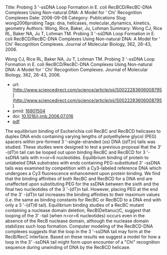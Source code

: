 Title: Probing 3 '-ssDNA Loop Formation in E. coli RecBCD/RecBC-DNA Complexes Using Non-natural DNA: A Model for ' Chi' Recognition Complexes
Date: 2006-09-08
Category: Publications
Slug: wong2006probing
Tags: dna, helicases, molecular_dynamics, kinetics, geometry
Authors: Wong, Rice, Baker, Ju, Lohman
Summary: Wong CJ, Rice RL, Baker NA, Ju T, Lohman TM. Probing 3 '-ssDNA Loop Formation in E. coli RecBCD/RecBC-DNA Complexes Using Non-natural DNA: A Model for ' Chi' Recognition Complexes. Journal of Molecular Biology, 362, 26-43, 2006. 

Wong CJ, Rice RL, Baker NA, Ju T, Lohman TM. Probing 3 '-ssDNA Loop Formation in E. coli RecBCD/RecBC-DNA Complexes Using Non-natural DNA: A Model for ' Chi' Recognition Complexes. Journal of Molecular Biology, 362, 26-43, 2006. 

* url: [http://www.sciencedirect.com/science/article/pii/S0022283606008795](http://www.sciencedirect.com/science/article/pii/S0022283606008795)
* pmid: [16901504](16901504)
* doi: [10.1016/j.jmb.2006.07.016](10.1016/j.jmb.2006.07.016)
* [pdf](http://sobolevnrm.github.io/papers/wong2006probing.pdf)

The equilibrium binding of Escherichia coli RecBC and RecBCD helicases to duplex DNA ends containing varying lengths of polyethylene glycol (PEG) spacers within pre-formed 3 '-single-stranded (ss) DNA ((dT)n) tails was studied. These studies were designed to test a previous proposal that the 3' -(dT)n tail can be looped out upon binding RecBC and RecBCD for 3 '-ssDNA tails with n>or=6 nucleotides. Equilibrium binding of protein to unlabeled DNA substrates with ends containing PEG-substituted 3' -ssDNA tails was examined by competition with a Cy3-labeled reference DNA which undergoes a Cy3 fluorescence enhancement upon protein binding. We find that the binding affinities of both RecBC and RecBCD for a DNA end are unaffected upon substituting PEG for the ssDNA between the sixth and the final two nucleotides of the 3 '-(dT)n tail. However, placing PEG at the end of the 3' -(dT)n tail increases the binding affinities to their maximum values (i.e. the same as binding constants for RecBC or RecBCD to a DNA end with only a 3 '-(dT)6 tail). Equilibrium binding studies of a RecBC mutant containing a nuclease domain deletion, RecB(Deltanuc)C, suggest that looping of the 3' -tail (when n>or=6 nucleotides) occurs even in the absence of the RecB nuclease domain, although the nuclease domain stabilizes such loop formation. Computer modeling of the RecBCD-DNA complexes suggests that the loop in the 3 '-ssDNA tail may form at the RecB/RecC interface. Based on these results we suggest a model for how a loop in the 3' -ssDNA tail might form upon encounter of a "Chi" recognition sequence during unwinding of DNA by the RecBCD helicase.
